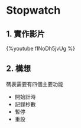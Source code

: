 Stopwatch
===

## 1. 實作影片
{%youtube fINoDh5jvUg %}
## 2. 構想
碼表需要有四個主要功能
- 開始計時
- 記錄秒數
- 暫停
- 重設












